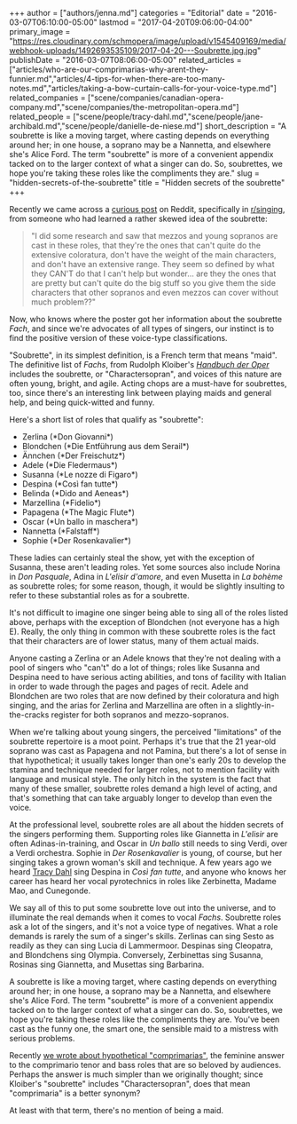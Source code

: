 +++
author = ["authors/jenna.md"]
categories = "Editorial"
date = "2016-03-07T06:10:00-05:00"
lastmod = "2017-04-20T09:06:00-04:00"
primary_image = "https://res.cloudinary.com/schmopera/image/upload/v1545409169/media/webhook-uploads/1492693535109/2017-04-20---Soubrette.jpg.jpg"
publishDate = "2016-03-07T08:06:00-05:00"
related_articles = ["articles/who-are-our-comprimarias-why-arent-they-funnier.md","articles/4-tips-for-when-there-are-too-many-notes.md","articles/taking-a-bow-curtain-calls-for-your-voice-type.md"]
related_companies = ["scene/companies/canadian-opera-company.md","scene/companies/the-metropolitan-opera.md"]
related_people = ["scene/people/tracy-dahl.md","scene/people/jane-archibald.md","scene/people/danielle-de-niese.md"]
short_description = "A soubrette is like a moving target, where casting depends on everything around her; in one house, a soprano may be a Nannetta, and elsewhere she&#039;s Alice Ford. The term &quot;soubrette&quot; is more of a convenient appendix tacked on to the larger context of what a singer can do. So, soubrettes, we hope you&#039;re taking these roles like the compliments they are."
slug = "hidden-secrets-of-the-soubrette"
title = "Hidden secrets of the soubrette"
+++

Recently we came across a [curious post](https://www.reddit.com/r/singing/) on Reddit, specifically in [r/singing](https://www.reddit.com/r/singing/), from someone who had learned a rather skewed idea of the soubrette:

>"I did some research and saw that mezzos and young sopranos are cast in these roles, that they're the ones that can't quite do the extensive coloratura, don't have the weight of the main characters, and don't have an extensive range. They seem so defined by what they CAN'T do that I can't help but wonder... are they the ones that are pretty but can't quite do the big stuff so you give them the side characters that other sopranos and even mezzos can cover without much problem??"

Now, who knows where the poster got her information about the soubrette *Fach*, and since we're advocates of all types of singers, our instinct is to find the positive version of these voice-type classifications.

"Soubrette", in its simplest definition, is a French term that means "maid". The definitive list of *Fachs*, from Rudolph Kloiber's [*Handbuch der Oper*](http://www.amazon.co.uk/Handbuch-Oper-Rudolf-Kloiber/dp/3423341327) includes the soubrette, or "Charactersopran", and voices of this nature are often young, bright, and agile. Acting chops are a must-have for soubrettes, too, since there's an interesting link between playing maids and general help, and being quick-witted and funny.

Here's a short list of roles that qualify as "soubrette":

<ul class="nospace">

<li> Zerlina (*Don Giovanni*)
<li> Blondchen (*Die Entführung aus dem Serail*)
<li> Ännchen (*Der Freischutz*)
<li> Adele (*Die Fledermaus*)
<li> Susanna (*Le nozze di Figaro*)
<li> Despina (*Così fan tutte*)
<li> Belinda (*Dido and Aeneas*)
<li> Marzellina (*Fidelio*)
<li> Papagena (*The Magic Flute*)
<li> Oscar (*Un ballo in maschera*)
<li> Nannetta (*Falstaff*)
<li> Sophie (*Der Rosenkavalier*)

</ul>

These ladies can certainly steal the show, yet with the exception of Susanna, these aren't leading roles. Yet some sources also include Norina in *Don Pasquale*, Adina in *L'elisir d'amore*, and even Musetta in *La bohème* as soubrette roles; for some reason, though, it would be slightly insulting to refer to these substantial roles as for a soubrette.

It's not difficult to imagine one singer being able to sing all of the roles listed above, perhaps with the exception of Blondchen (not everyone has a high E). Really, the only thing in common with these soubrette roles is the fact that their characters are of lower status, many of them actual maids.

Anyone casting a Zerlina or an Adele knows that they're not dealing with a pool of singers who "can't" do a lot of things; roles like Susanna and Despina need to have serious acting abilities, and tons of facility with Italian in order to wade through the pages and pages of recit. Adele and Blondchen are two roles that are now defined by their coloratura and high singing, and the arias for Zerlina and Marzellina are often in a slightly-in-the-cracks register for both sopranos and mezzo-sopranos.

When we're talking about young singers, the perceived "limitations" of the soubrette repertoire is a moot point. Perhaps it's true that the 21 year-old soprano was cast as Papagena and not Pamina, but there's a lot of sense in that hypothetical; it usually takes longer than one's early 20s to develop the stamina and technique needed for larger roles, not to mention facility with language and musical style. The only hitch in the system is the fact that many of these smaller, soubrette roles demand a high level of acting, and that's something that can take arguably longer to develop than even the voice. 

At the professional level, soubrette roles are all about the hidden secrets of the singers performing them. Supporting roles like Giannetta in *L'elisir* are often Adinas-in-training, and Oscar in *Un ballo* still needs to sing Verdi, over a Verdi orchestra. Sophie in *Der Rosenkavalier* is young, of course, but her singing takes a grown woman's skill and technique. A few years ago we heard [Tracy Dahl](/scene/people/tracy-dahl/) sing Despina in *Così fan tutte*, and anyone who knows her career has heard her vocal pyrotechnics in roles like Zerbinetta, Madame Mao, and Cunegonde. 

We say all of this to put some soubrette love out into the universe, and to illuminate the real demands when it comes to vocal *Fachs*. Soubrette roles ask a lot of the singers, and it's not a voice type of negatives. What a role demands is rarely the sum of a singer's skills. Zerlinas can sing Sesto as readily as they can sing Lucia di Lammermoor. Despinas sing Cleopatra, and Blondchens sing Olympia. Conversely, Zerbinettas sing Susanna, Rosinas sing Giannetta, and Musettas sing Barbarina.

A soubrette is like a moving target, where casting depends on everything around her; in one house, a soprano may be a Nannetta, and elsewhere she's Alice Ford. The term "soubrette" is more of a convenient appendix tacked on to the larger context of what a singer can do. So, soubrettes, we hope you're taking these roles like the compliments they are. You've been cast as the funny one, the smart one, the sensible maid to a mistress with serious problems.

Recently [we wrote about hypothetical "comprimarias"](/who-are-our-comprimarias-why-arent-they-funnier/), the feminine answer to the comprimario tenor and bass roles that are so beloved by audiences. Perhaps the answer is much simpler than we originally thought; since Kloiber's "soubrette" includes "Charactersopran", does that mean "comprimaria" is a better synonym? 

At least with that term, there's no mention of being a maid.
